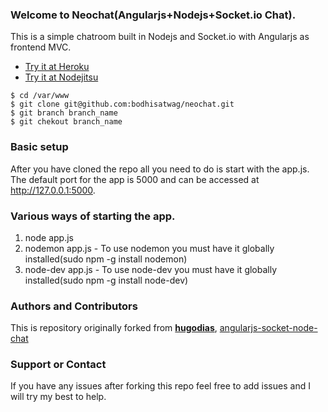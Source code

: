 ### Welcome to Neochat(Angularjs+Nodejs+Socket.io Chat).
This is a simple chatroom built in Nodejs and Socket.io with Angularjs as frontend MVC.

* [Try it at Heroku](http://nodejschat-001.herokuapp.com/)
* [Try it at Nodejitsu](http://neochat.nodejitsu.com/)

```
$ cd /var/www
$ git clone git@github.com:bodhisatwag/neochat.git
$ git branch branch_name
$ git chekout branch_name
```

### Basic setup
After you have cloned the repo all you need to do is start with the app.js. The default port for the app is 5000 and can be accessed at http://127.0.0.1:5000.

### Various ways of starting the app.
1. node app.js
2. nodemon app.js - To use nodemon you must have it globally installed(sudo npm -g install nodemon)
3. node-dev app.js - To use node-dev you must have it globally installed(sudo npm -g install node-dev)

### Authors and Contributors
This is repository originally forked from **[hugodias](https://github.com/hugodias)**, [angularjs-socket-node-chat](https://github.com/hugodias/angularjs-socket-node-chat)

### Support or Contact
If you have any issues after forking this repo feel free to add issues and I will try my best to help.
